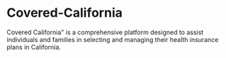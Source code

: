 # Covered-California
Covered California" is a comprehensive platform designed to assist individuals and families in selecting and managing their health insurance plans in California.
